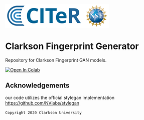 
![Teaser image](./CITeR-logo.png)

# Clarkson Fingerprint Generator

Repository for Clarkson Fingerprint GAN models.

[![Open In Colab](https://colab.research.google.com/assets/colab-badge.svg)](https://colab.research.google.com/github/keivanB/Clarkson_Finger_Gen/blob/main/Gen_Samples.ipynb)


## Acknowledgements

our code utilizes the official stylegan implementation https://github.com/NVlabs/stylegan


```sh
Copyright 2020 Clarkson University
```
